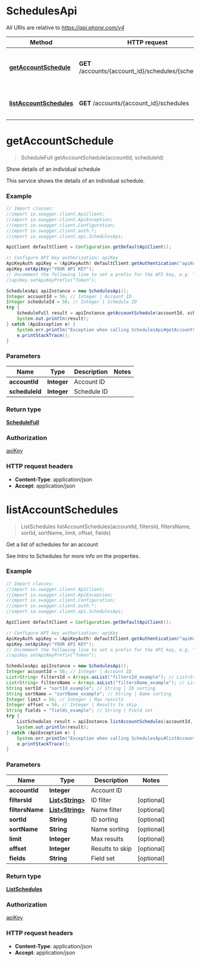 # SchedulesApi

All URIs are relative to *https://api.phone.com/v4*

Method | HTTP request | Description
------------- | ------------- | -------------
[**getAccountSchedule**](SchedulesApi.md#getAccountSchedule) | **GET** /accounts/{account_id}/schedules/{schedule_id} | Show details of an individual schedule
[**listAccountSchedules**](SchedulesApi.md#listAccountSchedules) | **GET** /accounts/{account_id}/schedules | Get a list of schedules for an account


<a name="getAccountSchedule"></a>
# **getAccountSchedule**
> ScheduleFull getAccountSchedule(accountId, scheduleId)

Show details of an individual schedule

This service shows the details of an individual schedule.

### Example
```java
// Import classes:
//import io.swagger.client.ApiClient;
//import io.swagger.client.ApiException;
//import io.swagger.client.Configuration;
//import io.swagger.client.auth.*;
//import io.swagger.client.api.SchedulesApi;

ApiClient defaultClient = Configuration.getDefaultApiClient();

// Configure API key authorization: apiKey
ApiKeyAuth apiKey = (ApiKeyAuth) defaultClient.getAuthentication("apiKey");
apiKey.setApiKey("YOUR API KEY");
// Uncomment the following line to set a prefix for the API key, e.g. "Token" (defaults to null)
//apiKey.setApiKeyPrefix("Token");

SchedulesApi apiInstance = new SchedulesApi();
Integer accountId = 56; // Integer | Account ID
Integer scheduleId = 56; // Integer | Schedule ID
try {
    ScheduleFull result = apiInstance.getAccountSchedule(accountId, scheduleId);
    System.out.println(result);
} catch (ApiException e) {
    System.err.println("Exception when calling SchedulesApi#getAccountSchedule");
    e.printStackTrace();
}
```

### Parameters

Name | Type | Description  | Notes
------------- | ------------- | ------------- | -------------
 **accountId** | **Integer**| Account ID |
 **scheduleId** | **Integer**| Schedule ID |

### Return type

[**ScheduleFull**](ScheduleFull.md)

### Authorization

[apiKey](../README.md#apiKey)

### HTTP request headers

 - **Content-Type**: application/json
 - **Accept**: application/json

<a name="listAccountSchedules"></a>
# **listAccountSchedules**
> ListSchedules listAccountSchedules(accountId, filtersId, filtersName, sortId, sortName, limit, offset, fields)

Get a list of schedules for an account

See Intro to Schedules for more info on the properties.

### Example
```java
// Import classes:
//import io.swagger.client.ApiClient;
//import io.swagger.client.ApiException;
//import io.swagger.client.Configuration;
//import io.swagger.client.auth.*;
//import io.swagger.client.api.SchedulesApi;

ApiClient defaultClient = Configuration.getDefaultApiClient();

// Configure API key authorization: apiKey
ApiKeyAuth apiKey = (ApiKeyAuth) defaultClient.getAuthentication("apiKey");
apiKey.setApiKey("YOUR API KEY");
// Uncomment the following line to set a prefix for the API key, e.g. "Token" (defaults to null)
//apiKey.setApiKeyPrefix("Token");

SchedulesApi apiInstance = new SchedulesApi();
Integer accountId = 56; // Integer | Account ID
List<String> filtersId = Arrays.asList("filtersId_example"); // List<String> | ID filter
List<String> filtersName = Arrays.asList("filtersName_example"); // List<String> | Name filter
String sortId = "sortId_example"; // String | ID sorting
String sortName = "sortName_example"; // String | Name sorting
Integer limit = 56; // Integer | Max results
Integer offset = 56; // Integer | Results to skip
String fields = "fields_example"; // String | Field set
try {
    ListSchedules result = apiInstance.listAccountSchedules(accountId, filtersId, filtersName, sortId, sortName, limit, offset, fields);
    System.out.println(result);
} catch (ApiException e) {
    System.err.println("Exception when calling SchedulesApi#listAccountSchedules");
    e.printStackTrace();
}
```

### Parameters

Name | Type | Description  | Notes
------------- | ------------- | ------------- | -------------
 **accountId** | **Integer**| Account ID |
 **filtersId** | [**List&lt;String&gt;**](String.md)| ID filter | [optional]
 **filtersName** | [**List&lt;String&gt;**](String.md)| Name filter | [optional]
 **sortId** | **String**| ID sorting | [optional]
 **sortName** | **String**| Name sorting | [optional]
 **limit** | **Integer**| Max results | [optional]
 **offset** | **Integer**| Results to skip | [optional]
 **fields** | **String**| Field set | [optional]

### Return type

[**ListSchedules**](ListSchedules.md)

### Authorization

[apiKey](../README.md#apiKey)

### HTTP request headers

 - **Content-Type**: application/json
 - **Accept**: application/json

